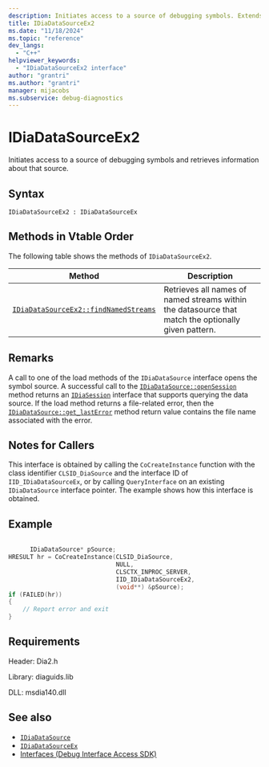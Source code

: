 ```yaml
---
description: Initiates access to a source of debugging symbols. Extends IDiaDataSource and IDiaDataSourceEx.
title: IDiaDataSourceEx2
ms.date: "11/18/2024"
ms.topic: "reference"
dev_langs:
  - "C++"
helpviewer_keywords:
  - "IDiaDataSourceEx2 interface"
author: "grantri"
ms.author: "grantri"
manager: mijacobs
ms.subservice: debug-diagnostics
---
```


# IDiaDataSourceEx2

Initiates access to a source of debugging symbols and retrieves information about that source.

## Syntax

`IDiaDataSourceEx2 : IDiaDataSourceEx`

## Methods in Vtable Order

The following table shows the methods of `IDiaDataSourceEx2`.

|Method|Description|
|------------|-----------------|
|[`IDiaDataSourceEx2::findNamedStreams`](../../debugger/debug-interface-access/idiadatasourceex2-findnamedstreams.md)|Retrieves all names of named streams within the datasource that match the optionally given pattern.|

## Remarks

A call to one of the load methods of the `IDiaDataSource` interface opens the symbol source. A successful call to the [`IDiaDataSource::openSession`](../../debugger/debug-interface-access/idiadatasource-opensession.md) method returns an [`IDiaSession`](../../debugger/debug-interface-access/idiasession.md) interface that supports querying the data source. If the load method returns a file-related error, then the [`IDiaDataSource::get_lastError`](../../debugger/debug-interface-access/idiadatasource-get-lasterror.md) method return value contains the file name associated with the error.

## Notes for Callers

This interface is obtained by calling the `CoCreateInstance` function with the class identifier `CLSID_DiaSource` and the interface ID of `IID_IDiaDataSourceEx`, or by calling `QueryInterface` on an existing `IDiaDataSource` interface pointer. The example shows how this interface is obtained.

## Example

```c++

      IDiaDataSource* pSource;
HRESULT hr = CoCreateInstance(CLSID_DiaSource,
                              NULL,
                              CLSCTX_INPROC_SERVER,
                              IID_IDiaDataSourceEx2,
                              (void**) &pSource);
if (FAILED(hr))
{
    // Report error and exit
}
```

## Requirements

Header: Dia2.h

Library: diaguids.lib

DLL: msdia140.dll

## See also

- [`IDiaDataSource`](../../debugger/debug-interface-access/idiadatasource.md)
- [`IDiaDataSourceEx`](../../debugger/debug-interface-access/idiadatasourceex.md)
- [Interfaces (Debug Interface Access SDK)](../../debugger/debug-interface-access/interfaces-debug-interface-access-sdk.md)
